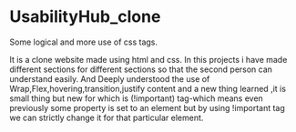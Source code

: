 # UsabilityHub_clone
Some logical and more use of css tags.

It is a clone website made using html and css.
In this projects i have made different sections for different sections so that the second person can understand easily.
And Deeply understood the use of Wrap,Flex,hovering,transition,justify content and a new thing learned ,it is small thing but new for which is (!important) tag-which 
means even previously some property is set to an element but by using !important tag we can strictly change it for that particular element.


